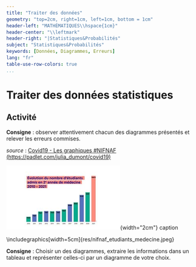 ```yaml
---
title: "Traiter des données"
geometry: "top=2cm, right=1cm, left=1cm, bottom = 1cm"
header-left: "MATHÉMATIQUES\\hspace{1cm}"
header-center: "\\leftmark"
header-right: "|Statistiques&Probabilités"
subject: "Statistiques&Probabilités"
keywords: [Données, Diagrammes, Erreurs]
lang: "fr"
table-use-row-colors: true
...
```


# Traiter des données statistiques

## Activité
**Consigne** : observer attentivement chacun des diagrammes présentés et relever les erreurs commises.

*source* : [Covid19 - Les graphiques #NIFNAF (https://padlet.com/julia_dumont/covid19)](https://padlet.com/julia_dumont/covid19)

  
![Nombre d'étudiants en 2ème année de médecine](res/nifnaf_etudiants_medecine.jpeg){width="2cm"}  caption

\includegraphics[width=5cm]{res/nifnaf_etudiants_medecine.jpeg}

**Consigne** : Choisir un des diagrammes, extraire les informations dans un tableau et représenter celles-ci par un diagramme de votre choix.

